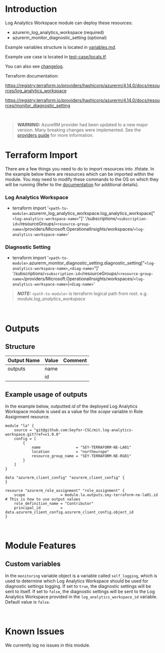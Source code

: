 # Introduction
Log Analytics Workspace module can deploy these resources:
* azurerm_log_analytics_workspace (required)
* azurerm_monitor_diagnostic_setting (optional)

Example variables structure is located in [variables.md](variables.md).

Example use case is located in [test-case/locals.tf](test-case/locals.tf).

You can also see [changelog](CHANGELOG.md).

Terraform documentation:

https://registry.terraform.io/providers/hashicorp/azurerm/4.14.0/docs/resources/log_analytics_workspace

https://registry.terraform.io/providers/hashicorp/azurerm/4.14.0/docs/resources/monitor_diagnostic_setting

&nbsp;

> **WARNING:** AzureRM provider had been updated to a new major version. Many breaking changes were implemented. See the [providers guide](https://registry.terraform.io/providers/hashicorp/azurerm/latest/docs/guides/4.0-upgrade-guide) for more information.

# Terraform Import
There are a few things you need to do to import resources into .tfstate. In the example below there are resources which can be imported within the module. You may need to modify these commands to the OS on which they will be running (Refer to the [documentation](https://developer.hashicorp.com/terraform/cli/commands/import#example-import-into-resource-configured-with-for_each) for additional details).
### Log Analytics Workspace
* terraform import '`<path-to-module>`.azurerm_log_analytics_workspace.log_analytics_workspace["`<log-analytics-workspace-name>`"]' '/subscriptions/`<subscription-id>`/resourceGroups/`<resource-group-name>`/providers/Microsoft.OperationalInsights/workspaces/`<log-analytics-workspace-name>`'
### Diagnostic Setting
* terraform import '`<path-to-module>`.azurerm_monitor_diagnostic_setting.diagnostic_setting["`<log-analytics-workspace-name>`_`<diag-name>`"]' '/subscriptions/`<subscription-id>`/resourceGroups/`<resource-group-name>`/providers/Microsoft.OperationalInsights/workspaces/`<log-analytics-workspace-name>`|`<diag-name>`'

 > **_NOTE:_** `<path-to-module>` is terraform logical path from root. e.g. _module.log\_analytics\_workspace_

&nbsp;

# Outputs
## Structure

| Output Name | Value | Comment |
| ----------- | ----- | ------- |
| outputs     | name  |         |
|             | id    |         |

## Example usage of outputs
In the example below, outputted _id_ of the deployed Log Analytics Workspace module is used as a value for the _scope_ variable in Role Assignment resource.
```
module "la" {
    source = "git@github.com:Seyfor-CSC/mit.log-analytics-workspace.git?ref=v1.0.0"
    config = [
        {
            name                = "SEY-TERRAFORM-NE-LA01"
            location            = "northeurope"
            resource_group_name = "SEY-TERRAFORM-NE-RG01"
        }
    ]
}

data "azurerm_client_config" "azurerm_client_config" {
}

resource "azurerm_role_assignment" "role_assignment" {
    scope                = module.la.outputs.sey-terraform-ne-la01.id # This is how to use output values
    role_definition_name = "Contributor"
    principal_id         = data.azurerm_client_config.azurerm_client_config.object_id
}
```

&nbsp;

# Module Features
## Custom variables
In the `monitoring` variable object is a variable called `self_logging`, which is used to determine which Log Analytics Workspace should be used for diagnostic settings logging. If set to `true`, the diagnostic settings will be sent to itself. If set to `false`, the diagnostic settings will be sent to the Log Analytics Workspace provided in the `log_analytics_workspace_id` variable. Default value is `false`.

&nbsp;

# Known Issues
We currently log no issues in this module.